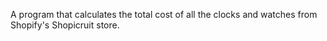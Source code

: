 A program that calculates the total cost of all the clocks and watches from Shopify's Shopicruit store.
